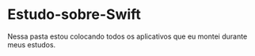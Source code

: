# Estudo-sobre-Swift
Nessa pasta estou colocando todos os aplicativos que eu montei durante meus estudos.
